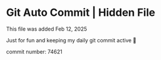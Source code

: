 # Git Auto Commit | Hidden File

This file was added Feb 12, 2025

Just for fun and keeping my daily git commit active 🤪

commit number: 74621

